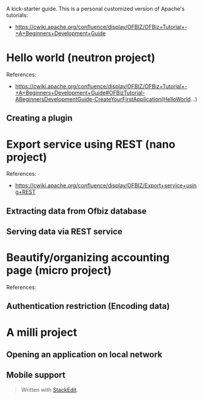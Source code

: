 A kick-starter guide.
This is a personal customized version of Apache's tutorials:
- https://cwiki.apache.org/confluence/display/OFBIZ/OFBiz+Tutorial+-+A+Beginners+Development+Guide

# Hello world (neutron project)

References:
 -  https://cwiki.apache.org/confluence/display/OFBIZ/OFBiz+Tutorial+-+A+Beginners+Development+Guide#OFBizTutorial-ABeginnersDevelopmentGuide-CreateYourFirstApplication(HelloWorld...)

##  Creating a plugin



# Export service using REST (nano project)

References:
 - https://cwiki.apache.org/confluence/display/OFBIZ/Export+service+using+REST

##  Extracting data from Ofbiz database

## Serving data via REST service

# Beautify/organizing accounting page (micro project)

References:

## Authentication restriction (Encoding data)



# A milli project

## Opening an application on local network

## Mobile support

> Written with [StackEdit](https://stackedit.io/).
<!--stackedit_data:
eyJoaXN0b3J5IjpbMTI0NTM1MjgxMywtMjA3ODYyMzcxOSwxOT
g4NTk2NjQ1LDEzOTcxNjIwMDMsLTE5NzI4NDg1OTksLTE4OTI4
MTU1NDcsMTIzNjgxNzY1NywtMzgxODY5NzIxXX0=
-->